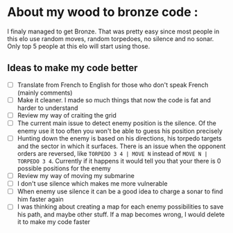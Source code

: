 About my wood to bronze code :
==============================

I finaly managed to get Bronze. That was pretty easy since most people in this elo use random moves, random torpedoes, no silence and no sonar.
Only top 5 people at this elo will start using those.

## Ideas to make my code better
- [ ] Translate from French to English for those who don't speak French (mainly comments)
- [ ] Make it cleaner. I made so much things that now the code is fat and harder to understand
- [ ] Review my way of craiting the grid
- [ ] The current main issue to detect enemy position is the silence. Of the enemy use it too often you won't be able to guess his position precisely
- [ ] Hunting down the enemy is based on his directions, his torpedo targets and the sector in which it surfaces. There is an issue when the opponent orders are reversed, like `TORPEDO 3 4 | MOVE N` instead of `MOVE N | TORPEDO 3 4`. Currently if it happens it would tell you that your there is 0 possible positions for the enemy
- [ ] Review my way of moving my submarine
- [ ] I don't use silence which makes me more vulnerable
- [ ] When enemy use silence it can be a good idea to charge a sonar to find him faster again
- [ ] I was thinking about creating a map for each enemy possibilities to save his path, and maybe other stuff. If a map becomes wrong, I would delete it to make my code faster
